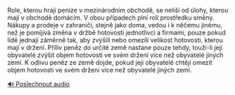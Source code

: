 
Role, kterou hrají peníze v mezinárodním obchodě, se neliší od úlohy, kterou mají v obchodě domácím. V obou případech plní roli prostředku směny. Nákupy a prodeje v zahraničí, stejně jako doma, vedou i k něčemu jinému, než je pomíjivá změna v držbě hotovosti jednotlivci a firmami, pouze pokud lidé jednají záměrně tak, aby zvýšili nebo omezili velikost hotovosti, kterou mají v držení. Příliv peněz do určité země nastane pouze tehdy, touží-li její obyvatelé zvýšit objem hotovosti ve svém držení více než obyvatelé jiných zemí. K odlivu peněz ze země dojde, pokud její obyvatelé chtějí omezit objem hotovosti ve svém držení více než obyvatelé jiných zemí.

[🔊 Poslechnout audio](/data/7-paragraphs/audio/chapter_83/para_004-Role-kterou-hraj-penze-v-mezinrodnm-obchod.mp3)
